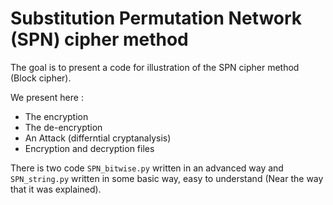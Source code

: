 # Substitution Permutation Network (SPN) cipher method

The goal is to present a code for illustration of the SPN cipher method (Block cipher).

We present here :
* The encryption
* The de-encryption
* An Attack (differntial cryptanalysis)
* Encryption and decryption files

There is two code `SPN_bitwise.py` written in an advanced way and  `SPN_string.py` written in some basic way, easy to understand (Near the way that it was explained).
